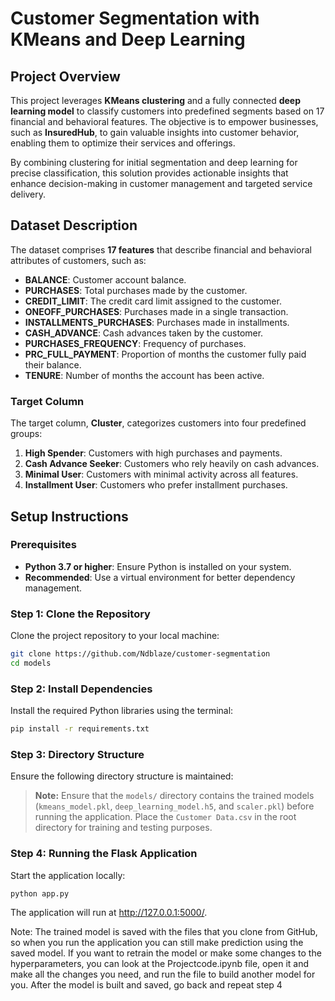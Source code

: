 # Customer Segmentation with KMeans and Deep Learning

## Project Overview
This project leverages **KMeans clustering** and a fully connected **deep learning model** to classify customers into predefined segments based on 17 financial and behavioral features. The objective is to empower businesses, such as **InsuredHub**, to gain valuable insights into customer behavior, enabling them to optimize their services and offerings.

By combining clustering for initial segmentation and deep learning for precise classification, this solution provides actionable insights that enhance decision-making in customer management and targeted service delivery.


## Dataset Description
The dataset comprises **17 features** that describe financial and behavioral attributes of customers, such as:

- **BALANCE**: Customer account balance.
- **PURCHASES**: Total purchases made by the customer.
- **CREDIT_LIMIT**: The credit card limit assigned to the customer.
- **ONEOFF_PURCHASES**: Purchases made in a single transaction.
- **INSTALLMENTS_PURCHASES**: Purchases made in installments.
- **CASH_ADVANCE**: Cash advances taken by the customer.
- **PURCHASES_FREQUENCY**: Frequency of purchases.
- **PRC_FULL_PAYMENT**: Proportion of months the customer fully paid their balance.
- **TENURE**: Number of months the account has been active.
  
### Target Column
The target column, **Cluster**, categorizes customers into four predefined groups:

1. **High Spender**: Customers with high purchases and payments.
2. **Cash Advance Seeker**: Customers who rely heavily on cash advances.
3. **Minimal User**: Customers with minimal activity across all features.
4. **Installment User**: Customers who prefer installment purchases.


## Setup Instructions

### Prerequisites
- **Python 3.7 or higher**: Ensure Python is installed on your system.
- **Recommended**: Use a virtual environment for better dependency management.

### Step 1: Clone the Repository
Clone the project repository to your local machine:
```bash
git clone https://github.com/Ndblaze/customer-segmentation
cd models
```

### Step 2: Install Dependencies
Install the required Python libraries using the terminal:
```bash
pip install -r requirements.txt
```

### Step 3: Directory Structure
Ensure the following directory structure is maintained:


> **Note:** Ensure that the `models/` directory contains the trained models (`kmeans_model.pkl`, `deep_learning_model.h5`, and `scaler.pkl`) before running the application. Place the `Customer Data.csv` in the root directory for training and testing purposes.

### Step 4: Running the Flask Application
Start the application locally:
```bash
python app.py
```
The application will run at http://127.0.0.1:5000/.


Note: The trained model is saved with the files that you clone from GitHub, so when you run the application you can still make prediction using the saved model. If you want to retrain the model or make some changes to the hyperparameters, you can look at the Projectcode.ipynb file, open it and make all the changes you need, and run the file to build another model for you. After the model is built and saved, go back and repeat step 4











